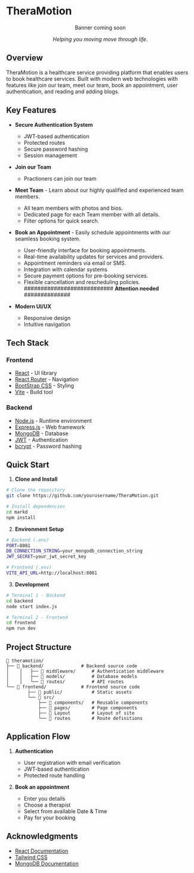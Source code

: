 # TheraMotion

<div align="center">
  Banner coming soon
  
  _Helping you moving move through life._
</div>

## Overview

TheraMotion is a healthcare service providing platform that enables users to book healthcare services. Built with modern web technologies with features like join our team, meet our team, book an appointment, user authentication, and reading and adding blogs.

## Key Features

- **Secure Authentication System**
    - JWT-based authentication
    - Protected routes
    - Secure password hashing
    - Session management

- **Join our Team**
    - Practioners can join our team

- **Meet Team** - Learn about our highly qualified and experienced team members.
    - All team members with photos and bios.
    - Dedicated page for each Team member with all details.
    - Filter options for quick search.
  
- **Book an Appointment** - Easily schedule appointments with our seamless booking system.
    - User-friendly interface for booking appointments.
    - Real-time availability updates for services and providers.
    - Appointment reminders via email or SMS.
    - Integration with calendar systems
    - Secure payment options for pre-booking services.
    - Flexible cancellation and rescheduling policies. ########################### **Attention needed** ##############

- **Modern UI/UX**
    - Responsive design
    - Intuitive navigation

## Tech Stack

### Frontend

- [React](https://reactjs.org/) - UI library
- [React Router](https://reactrouter.com/) - Navigation
- [BootStrap CSS](https://tailwindcss.com/) - Styling
- [Vite](https://vitejs.dev/) - Build tool

### Backend

- [Node.js](https://nodejs.org/) - Runtime environment
- [Express.js](https://expressjs.com/) - Web framework
- [MongoDB](https://www.mongodb.com/) - Database
- [JWT](https://jwt.io/) - Authentication
- [bcrypt](https://github.com/kelektiv/node.bcrypt.js) - Password hashing

## Quick Start

1. **Clone and Install**

```bash
# Clone the repository
git clone https://github.com/yourusername/TheraMotion.git

# Install dependencies
cd markd
npm install
```

2. **Environment Setup**

```bash
# Backend (.env)
PORT=8081
DB_CONNECTION_STRING=your_mongodb_connection_string
JWT_SECRET=your_jwt_secret_key

# Frontend (.env)
VITE_API_URL=http://localhost:8081
```

3. **Development**

```bash
# Terminal 1 - Backend
cd backend
node start index.js

# Terminal 2 - Frontend
cd frontend
npm run dev
```

## Project Structure

```
📂 theramotion/
├── 📂 backend/              # Backend source code
│    │   ├── 📂 middleware/      # Authentication middleware
│    │   ├── 📂 models/          # Database models
│    │   └── 📂 routes/          # API routes
└── 📂 frontend/             # Frontend source code
        ├── 📂 public/           # Static assets
        └── 📂 src/
            ├── 📂 components/   # Reusable components
            ├── 📂 pages/        # Page components
            ├── 📄 Layout        # Layout of site
            └── 📄 routes        # Route definitions
```

## Application Flow

1. **Authentication**

   - User registration with email verification
   - JWT-based authentication
   - Protected route handling
  
2. **Book an appointment**
   - Enter you details
   - Choose a therapist
   - Select from available Date & Time
   - Pay for your booking

## Acknowledgments

- [React Documentation](https://reactjs.org/docs)
- [Tailwind CSS](https://tailwindcss.com)
- [MongoDB Documentation](https://docs.mongodb.com)

